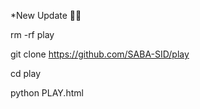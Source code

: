 *New Update 🤍🌿

rm -rf play

git clone https://github.com/SABA-SID/play 

cd play

python PLAY.html
